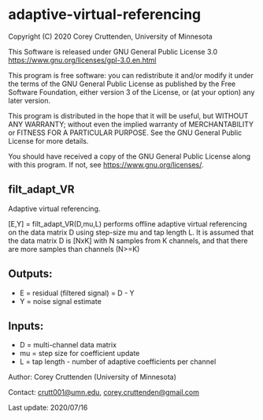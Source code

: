 # adaptive-virtual-referencing

Copyright (C) 2020 Corey Cruttenden, University of Minnesota 

This Software is released under GNU General Public License 3.0
https://www.gnu.org/licenses/gpl-3.0.en.html

This program is free software: you can redistribute it and/or modify
it under the terms of the GNU General Public License as published by
the Free Software Foundation, either version 3 of the License, or
(at your option) any later version.

This program is distributed in the hope that it will be useful,
but WITHOUT ANY WARRANTY; without even the implied warranty of
MERCHANTABILITY or FITNESS FOR A PARTICULAR PURPOSE.  See the
GNU General Public License for more details.

You should have received a copy of the GNU General Public License
along with this program.  If not, see <https://www.gnu.org/licenses/>. 
 
## filt_adapt_VR  
Adaptive virtual referencing. 

[E,Y] = filt_adapt_VR(D,mu,L) performs offline adaptive virtual
referencing on the data matrix D using step-size mu and tap length L.
It is assumed that the data matrix D is [NxK] with N samples from K
channels, and that there are more samples than channels (N>=K)

## Outputs:
- E = residual (filtered signal) = D - Y 
- Y = noise signal estimate 

## Inputs: 
- D   = multi-channel data matrix 
- mu  = step size for coefficient update
- L   = tap length - number of adaptive coefficients per channel

Author:       Corey Cruttenden (University of Minnesota)
   
Contact:      crutt001@umn.edu, corey.cruttenden@gmail.com
   
Last update:  2020/07/16
